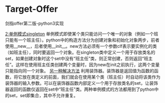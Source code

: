 # Target-Offer
剑指offer第二版-python3实现

[2:单例模式singleton](https://github.com/LingB94/Target-Offer/blob/master/2%E5%8D%95%E4%BE%8B%E6%A8%A1%E5%BC%8F.py)
单例模式即使某个类只能访问一个唯一的对象（例如一个班只能有一个班主任）。python中的构造方法分为创建对象和初始化对象两步，前者使用__new__，后者使用__init__。new方法必须有一个参数clf表示要实例化的类（如班主任），同时要返回一个对象。在singleton类中定义一个用于存放类名的set，如果创建对象时这个set中没有“班主任”类，则正常创建，否则返回“班主任”。这样在使用班主任类创建两个变量时，因为new在init之前执行，这两个变量只能指向同一个对象。
[另一种解决方法](https://github.com/LingB94/Target-Offer/blob/master/2(1)%E5%8D%95%E4%BE%8B%E6%A8%A1%E5%BC%8F.py)
利用装饰器。装饰器是返回值为函数的函数，将它放在类定义的前面，我们就会在使用某个类（班主任）时自动将该类作为装饰器的输入参数。可以在装饰器函数内部定义一个用于存放类名的set，让装饰器返回的函数仅返回在set中“班主任”类。两种单例模式的方法都用到了python中的set，set即集合，其中不允许重复。
